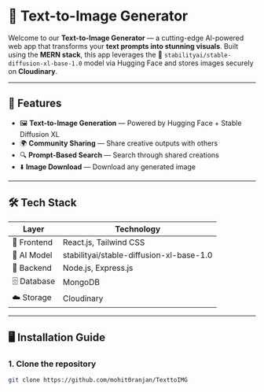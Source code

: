 # 🎨 Text-to-Image Generator

Welcome to our **Text-to-Image Generator** — a cutting-edge AI-powered web app that transforms your **text prompts into stunning visuals**. Built using the **MERN stack**, this app leverages the 🧠 `stabilityai/stable-diffusion-xl-base-1.0` model via Hugging Face and stores images securely on **Cloudinary**.

---

## 🚀 Features

- 🖼️ **Text-to-Image Generation** — Powered by Hugging Face + Stable Diffusion XL
- 🌍 **Community Sharing** — Share creative outputs with others
- 🔍 **Prompt-Based Search** — Search through shared creations
- ⬇️ **Image Download** — Download any generated image

---

## 🛠 Tech Stack

| Layer       | Technology                            |
|-------------|----------------------------------------|
| 🎨 Frontend | React.js, Tailwind CSS                 |
| 🧠 AI Model | stabilityai/stable-diffusion-xl-base-1.0 |
| 🧰 Backend  | Node.js, Express.js                    |
| 🗄️ Database | MongoDB                                |
| ☁️ Storage  | Cloudinary                             |

---

## 🖥️ Installation Guide

### 1. Clone the repository
```bash
git clone https://github.com/mohit0ranjan/TexttoIMG
